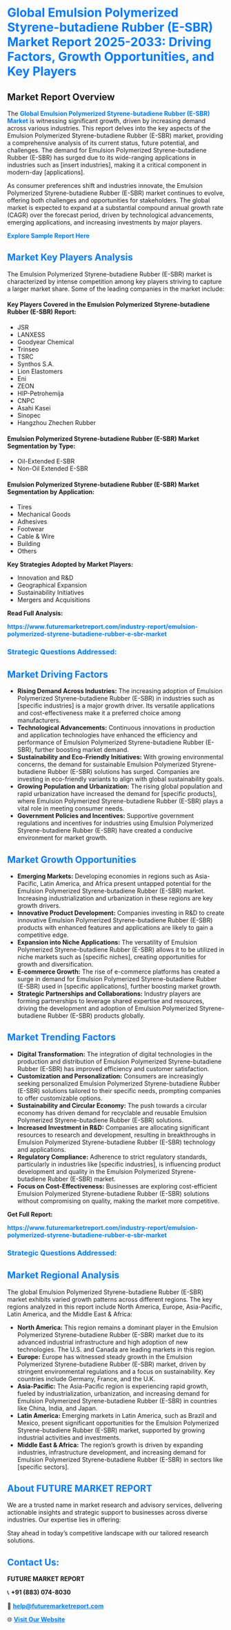 <h1 style="color: #007BFF;">Global Emulsion Polymerized Styrene-butadiene Rubber (E-SBR) Market Report 2025-2033: Driving Factors, Growth Opportunities, and Key Players</h1>

<section id="overview">
<h2>Market Report Overview</h2>
<p>The <a href="https://www.futuremarketreport.com/industry-report/emulsion-polymerized-styrene-butadiene-rubber-e-sbr-market" style="color: #007BFF; text-decoration: none;"><strong>Global Emulsion Polymerized Styrene-butadiene Rubber (E-SBR) Market</strong></a> is witnessing significant growth, driven by increasing demand across various industries. This report delves into the key aspects of the Emulsion Polymerized Styrene-butadiene Rubber (E-SBR) market, providing a comprehensive analysis of its current status, future potential, and challenges. The demand for Emulsion Polymerized Styrene-butadiene Rubber (E-SBR) has surged due to its wide-ranging applications in industries such as [insert industries], making it a critical component in modern-day [applications].</p>
<p>As consumer preferences shift and industries innovate, the Emulsion Polymerized Styrene-butadiene Rubber (E-SBR) market continues to evolve, offering both challenges and opportunities for stakeholders. The global market is expected to expand at a substantial compound annual growth rate (CAGR) over the forecast period, driven by technological advancements, emerging applications, and increasing investments by major players.</p>
</section>

<section id="overview">
<p><a href="https://www.futuremarketreport.com/request-sample/reportId=41747" style="color: #007BFF; text-decoration: none;"><strong>Explore Sample Report Here</strong></a></p>
</section>

<section id="key-players">
<h2 style="color: #007BFF;">Market Key Players Analysis</h2>
<p>The Emulsion Polymerized Styrene-butadiene Rubber (E-SBR) market is characterized by intense competition among key players striving to capture a larger market share. Some of the leading companies in the market include:</p>
<h4>Key Players Covered in the Emulsion Polymerized Styrene-butadiene Rubber (E-SBR) Report:</h4>
<ul><li>JSR</li><li>LANXESS</li><li>Goodyear Chemical</li><li>Trinseo</li><li>TSRC</li><li>Synthos S.A.</li><li>Lion Elastomers</li><li>Eni</li><li>ZEON</li><li>HIP-Petrohemija</li><li>CNPC</li><li>Asahi Kasei</li><li>Sinopec</li><li>Hangzhou Zhechen Rubber</li></ul>
<h4>Emulsion Polymerized Styrene-butadiene Rubber (E-SBR) Market Segmentation by Type:</h4>
<ul><li>Oil-Extended E-SBR</li><li>Non-Oil Extended E-SBR</li></ul>

<h4>Emulsion Polymerized Styrene-butadiene Rubber (E-SBR) Market Segmentation by Application:</h4>
<ul><li>Tires</li><li>Mechanical Goods</li><li>Adhesives</li><li>Footwear</li><li>Cable &amp; Wire</li><li>Building</li><li>Others</li></ul>
<p><strong>Key Strategies Adopted by Market Players:</strong></p>
<ul>
<li>Innovation and R&D</li>
<li>Geographical Expansion</li>
<li>Sustainability Initiatives</li>
<li>Mergers and Acquisitions</li>
</ul>
</section>

<section>
<p><strong>Read Full Analysis: </strong></p><a href="https://www.futuremarketreport.com/industry-report/emulsion-polymerized-styrene-butadiene-rubber-e-sbr-market" style="color: #007BFF; text-decoration: none;"><strong>https://www.futuremarketreport.com/industry-report/emulsion-polymerized-styrene-butadiene-rubber-e-sbr-market</strong></a>
<h3 style="color: #007BFF;">Strategic Questions Addressed:</h3>
</section>

<section id="driving-factors">
<h2 style="color: #007BFF;">Market Driving Factors</h2>
<ul>
<li><strong>Rising Demand Across Industries:</strong> The increasing adoption of Emulsion Polymerized Styrene-butadiene Rubber (E-SBR) in industries such as [specific industries] is a major growth driver. Its versatile applications and cost-effectiveness make it a preferred choice among manufacturers.</li>
<li><strong>Technological Advancements:</strong> Continuous innovations in production and application technologies have enhanced the efficiency and performance of Emulsion Polymerized Styrene-butadiene Rubber (E-SBR), further boosting market demand.</li>
<li><strong>Sustainability and Eco-Friendly Initiatives:</strong> With growing environmental concerns, the demand for sustainable Emulsion Polymerized Styrene-butadiene Rubber (E-SBR) solutions has surged. Companies are investing in eco-friendly variants to align with global sustainability goals.</li>
<li><strong>Growing Population and Urbanization:</strong> The rising global population and rapid urbanization have increased the demand for [specific products], where Emulsion Polymerized Styrene-butadiene Rubber (E-SBR) plays a vital role in meeting consumer needs.</li>
<li><strong>Government Policies and Incentives:</strong> Supportive government regulations and incentives for industries using Emulsion Polymerized Styrene-butadiene Rubber (E-SBR) have created a conducive environment for market growth.</li>
</ul>
</section>

<section id="growth-opportunities">
<h2 style="color: #007BFF;">Market Growth Opportunities</h2>
<ul>
<li><strong>Emerging Markets:</strong> Developing economies in regions such as Asia-Pacific, Latin America, and Africa present untapped potential for the Emulsion Polymerized Styrene-butadiene Rubber (E-SBR) market. Increasing industrialization and urbanization in these regions are key growth drivers.</li>
<li><strong>Innovative Product Development:</strong> Companies investing in R&D to create innovative Emulsion Polymerized Styrene-butadiene Rubber (E-SBR) products with enhanced features and applications are likely to gain a competitive edge.</li>
<li><strong>Expansion into Niche Applications:</strong> The versatility of Emulsion Polymerized Styrene-butadiene Rubber (E-SBR) allows it to be utilized in niche markets such as [specific niches], creating opportunities for growth and diversification.</li>
<li><strong>E-commerce Growth:</strong> The rise of e-commerce platforms has created a surge in demand for Emulsion Polymerized Styrene-butadiene Rubber (E-SBR) used in [specific applications], further boosting market growth.</li>
<li><strong>Strategic Partnerships and Collaborations:</strong> Industry players are forming partnerships to leverage shared expertise and resources, driving the development and adoption of Emulsion Polymerized Styrene-butadiene Rubber (E-SBR) products globally.</li>
</ul>
</section>

<section id="trending-factors">
<h2 style="color: #007BFF;">Market Trending Factors</h2>
<ul>
<li><strong>Digital Transformation:</strong> The integration of digital technologies in the production and distribution of Emulsion Polymerized Styrene-butadiene Rubber (E-SBR) has improved efficiency and customer satisfaction.</li>
<li><strong>Customization and Personalization:</strong> Consumers are increasingly seeking personalized Emulsion Polymerized Styrene-butadiene Rubber (E-SBR) solutions tailored to their specific needs, prompting companies to offer customizable options.</li>
<li><strong>Sustainability and Circular Economy:</strong> The push towards a circular economy has driven demand for recyclable and reusable Emulsion Polymerized Styrene-butadiene Rubber (E-SBR) solutions.</li>
<li><strong>Increased Investment in R&D:</strong> Companies are allocating significant resources to research and development, resulting in breakthroughs in Emulsion Polymerized Styrene-butadiene Rubber (E-SBR) technology and applications.</li>
<li><strong>Regulatory Compliance:</strong> Adherence to strict regulatory standards, particularly in industries like [specific industries], is influencing product development and quality in the Emulsion Polymerized Styrene-butadiene Rubber (E-SBR) market.</li>
<li><strong>Focus on Cost-Effectiveness:</strong> Businesses are exploring cost-efficient Emulsion Polymerized Styrene-butadiene Rubber (E-SBR) solutions without compromising on quality, making the market more competitive.</li>
</ul>
</section>

<section>
<p><strong>Get Full Report: </strong></p><a href="https://www.futuremarketreport.com/industry-report/emulsion-polymerized-styrene-butadiene-rubber-e-sbr-market" style="color: #007BFF; text-decoration: none;"><strong>https://www.futuremarketreport.com/industry-report/emulsion-polymerized-styrene-butadiene-rubber-e-sbr-market</strong></a>
<h3 style="color: #007BFF;">Strategic Questions Addressed:</h3>
</section>


<section id="regional-analysis">
<h2 style="color: #007BFF;">Market Regional Analysis</h2>
<p>The global Emulsion Polymerized Styrene-butadiene Rubber (E-SBR) market exhibits varied growth patterns across different regions. The key regions analyzed in this report include North America, Europe, Asia-Pacific, Latin America, and the Middle East & Africa:</p>
<ul>
<li><strong>North America:</strong> This region remains a dominant player in the Emulsion Polymerized Styrene-butadiene Rubber (E-SBR) market due to its advanced industrial infrastructure and high adoption of new technologies. The U.S. and Canada are leading markets in this region.</li>
<li><strong>Europe:</strong> Europe has witnessed steady growth in the Emulsion Polymerized Styrene-butadiene Rubber (E-SBR) market, driven by stringent environmental regulations and a focus on sustainability. Key countries include Germany, France, and the U.K.</li>
<li><strong>Asia-Pacific:</strong> The Asia-Pacific region is experiencing rapid growth, fueled by industrialization, urbanization, and increasing demand for Emulsion Polymerized Styrene-butadiene Rubber (E-SBR) in countries like China, India, and Japan.</li>
<li><strong>Latin America:</strong> Emerging markets in Latin America, such as Brazil and Mexico, present significant opportunities for the Emulsion Polymerized Styrene-butadiene Rubber (E-SBR) market, supported by growing industrial activities and investments.</li>
<li><strong>Middle East & Africa:</strong> The region’s growth is driven by expanding industries, infrastructure development, and increasing demand for Emulsion Polymerized Styrene-butadiene Rubber (E-SBR) in sectors like [specific sectors].</li>
</ul>
</section>

<footer>
<h2 style="color: #007BFF;">About FUTURE MARKET REPORT</h2>
<p>We are a trusted name in market research and advisory services, delivering actionable insights and strategic support to businesses across diverse industries. Our expertise lies in offering:</p>

<p>Stay ahead in today’s competitive landscape with our tailored research solutions.</p>

<h2 style="color: #007BFF;">Contact Us:</h2>
<p><strong>FUTURE MARKET REPORT</strong></p>
<p>📞 <strong>+91 (883) 074-8030</strong></p>
<p>📧 <strong><a href="mailto:help@futuremarketreport.com" style="color: #007BFF;">help@futuremarketreport.com</a></strong></p>
<p>🌐 <strong><a href="https://www.futuremarketreport.com/" style="color: #007BFF;">Visit Our Website</a></strong></p>
</footer>